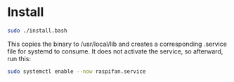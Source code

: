 # Install
```bash
sudo ./install.bash
```

This copies the binary to /usr/local/lib and creates a corresponding .service
file for systemd to consume. It does not activate the service, so afterward,
run this:

```bash
sudo systemctl enable --now raspifan.service
```
